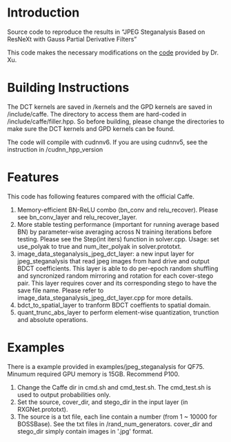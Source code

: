 # Introduction

Source code to reproduce the results in “JPEG Steganalysis Based on ResNeXt with Gauss Partial Derivative Filters” 


This code makes the necessary modifications on the [code](https://github.com/GuanshuoXu/caffe_deep_learning_for_steganalysis) provided by Dr. Xu.
# Building Instructions

The DCT kernels are saved in /kernels and the GPD kernels are saved in /include/caffe. The directory to access them are hard-coded in /include/caffe/filler.hpp. So before building, please change the directories to make sure the DCT kernels and GPD kernels can be found.

The code will compile with cudnnv6. If you are using cudnnv5, see the instruction in /cudnn_hpp_version

# Features
This code has following features compared with the official Caffe.

1) Memory-efficient BN-ReLU combo (bn_conv and relu_recover). Please see bn_conv_layer and relu_recover_layer.
2) More stable testing performance (important for running average based BN) by parameter-wise averaging across N training iterations before testing. Please see the Step(int iters) function in solver.cpp. Usage: set use_polyak to true and  num_iter_polyak in solver.prototxt.
3) image_data_steganalysis_jpeg_dct_layer: a new input layer for jpeg_steganalysis that read jpeg images from hard drive and output BDCT coefficients. This layer is able to do per-epoch random shuffling and syncronized random mirroring and rotation for each cover-stego pair. This layer requires cover and its corresponding stego to have the save file name. Please refer to image_data_steganalysis_jpeg_dct_layer.cpp for more details.
4) bdct_to_spatial_layer to tranform BDCT coeffients to spatial domain.
5) quant_trunc_abs_layer to perform element-wise quantization, trunction and absolute operations.

# Examples
There is a example provided in examples/jpeg_steganalysis for QF75. Minumum required GPU memory is 15GB. Recommend P100.

1) Change the Caffe dir in cmd.sh and cmd_test.sh. The cmd_test.sh is used to output probabilities only.
2) Set the source, cover_dir, and stego_dir in the input layer (in RXGNet.prototxt).
3) The source is a txt file, each line contain a number (from 1 ~ 10000 for BOSSBase). See the txt files in /rand_num_generators. cover_dir and stego_dir simply contain images in '.jpg' format.
